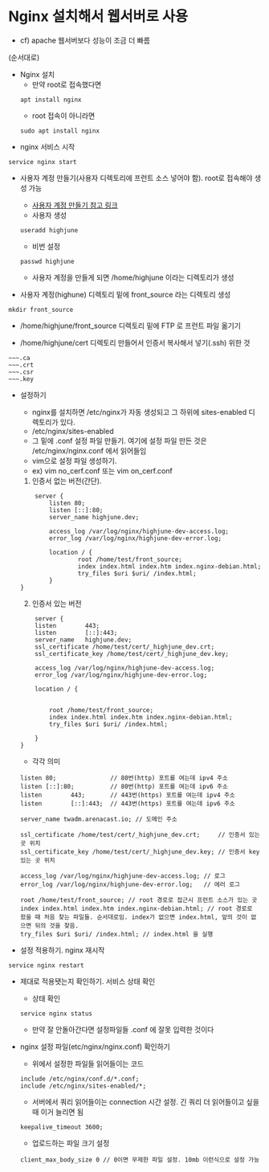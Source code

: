 # Nginx 설치해서 웹서버로 사용
- cf) apache 웹서버보다 성능이 조금 더 빠름

(순서대로)

- Nginx 설치
    - 만약 root로 접속했다면
    ```
    apt install nginx
    ```
    - root 접속이 아니라면
    ```
    sudo apt install nginx
    ```
- nginx 서비스 시작
```
service nginx start
```
- 사용자 계정 만들기(사용자 디렉토리에 프런트 소스 넣어야 함). root로 접속해야 생성 가능
    - [사용자 계정 만들기 참고 링크](https://jhnyang.tistory.com/10)
    - 사용자 생성
    ```
    useradd highjune
    ```
    - 비번 설정
    ```
    passwd highjune
    ```
    - 사용자 계정을 만들게 되면 /home/highjune 이라는 디렉토리가 생성

- 사용자 계정(highune) 디렉토리 밑에 front_source 라는 디렉토리 생성
```
mkdir front_source
```

- /home/highjune/front_source 디렉토리 밑에 FTP 로 프런트 파일 옮기기

- /home/highjune/cert 디렉토리 만들어서 인증서 복사해서 넣기(.ssh) 위한 것
```
~~~.ca
~~~.crt
~~~.csr
~~~.key
```

- 설정하기
    - nginx를 설치하면 /etc/nginx가 자동 생성되고 그 하위에 sites-enabled 디렉토리가 있다.
    - /etc/nginx/sites-enabled
    - 그 밑에 .conf 설정 파일 만들기. 여기에 설정 파일 만든 것은 /etc/nginx/nginx.conf 에서 읽어들임
    - vim으로 설정 파일 생성하기. 
    - ex) vim no_cerf.conf 또는 vim on_cerf.conf
    1. 인증서 없는 버전(간단). 
    ```
        server {
            listen 80;
            listen [::]:80;
            server_name highjune.dev;

            access_log /var/log/nginx/highjune-dev-access.log;
            error_log /var/log/nginx/highjune-dev-error.log;

            location / {
                    root /home/test/front_source;
                    index index.html index.htm index.nginx-debian.html;
                    try_files $uri $uri/ /index.html;
            }
    }

    ```
    2. 인증서 있는 버전
    ```
        server {
        listen        443;
        listen        [::]:443;
        server_name   highjune.dev;
        ssl_certificate /home/test/cert/_highjune_dev.crt;
        ssl_certificate_key /home/test/cert/_highjune_dev.key;

        access_log /var/log/nginx/highjune-dev-access.log;
        error_log /var/log/nginx/highjune-dev-error.log;

        location / {


            root /home/test/front_source;
            index index.html index.htm index.nginx-debian.html;
            try_files $uri $uri/ /index.html;

        }
    }
    ```
    - 각각 의미
    ```
    listen 80;               // 80번(http) 포트를 여는데 ipv4 주소
    listen [::]:80;          // 80번(http) 포트를 여는데 ipv6 주소
    listen        443;       // 443번(https) 포트를 여는데 ipv4 주소
    listen        [::]:443;  // 443번(https) 포트를 여는데 ipv6 주소
    ```
    ```
    server_name twadm.arenacast.io; // 도메인 주소
    ```
    ```
    ssl_certificate /home/test/cert/_highjune_dev.crt;     // 인증서 있는 곳 위치
    ssl_certificate_key /home/test/cert/_highjune_dev.key; // 인증서 key 있는 곳 위치
    ```
    ```
    access_log /var/log/nginx/highjune-dev-access.log; // 로그 
    error_log /var/log/nginx/highjune-dev-error.log;   // 에러 로그
    ```
    ```
    root /home/test/front_source; // root 경로로 접근시 프런트 소스가 있는 곳
    index index.html index.htm index.nginx-debian.html; // root 경로로 왔을 때 처음 찾는 파일들. 순서대로임. index가 없으면 index.html, 앞의 것이 없으면 뒤의 것을 찾음.
    try_files $uri $uri/ /index.html; // index.html 을 실행
    ```

- 설정 적용하기. nginx 재시작
```
service nginx restart
```

- 제대로 적용됏는지 확인하기. 서비스 상태 확인
    - 상태 확인
    ```
    service nginx status
    ```
    - 만약 잘 안돌아간다면 설정파일들 .conf 에 잘못 입력한 것이다

- nginx 설정 파일(etc/nginx/nginx.conf) 확인하기
    - 위에서 설정한 파일들 읽어들이는 코드
    ```
    include /etc/nginx/conf.d/*.conf;
    include /etc/nginx/sites-enabled/*;
    ```
    - 서버에서 쿼리 읽어들이는 connection 시간 설정. 긴 쿼리 더 읽어들이고 싶을 때 이거 늘리면 됨
    ```
    keepalive_timeout 3600;
    ```
    - 업로드하는 파일 크기 설정
    ```
    client_max_body_size 0 // 0이면 무제한 파일 설정. 10mb 이런식으로 설정 가능
    ```

